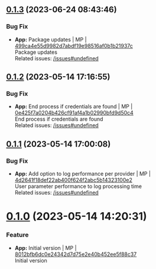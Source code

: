 <a name="0.1.3"></a>

## [0.1.3](https://github.com/admiralcloud/ac-aws-customcredentialprovider/compare/v0.1.2..v0.1.3) (2023-06-24 08:43:46)


### Bug Fix

* **App:** Package updates | MP | [499ca4e55d9982d7abdf19e98516af0b1b21937c](https://github.com/admiralcloud/ac-aws-customcredentialprovider/commit/499ca4e55d9982d7abdf19e98516af0b1b21937c)    
Package updates  
Related issues: [/issues#undefined](https://github.com//issues/undefined)
<a name="0.1.2"></a>

## [0.1.2](https://github.com/admiralcloud/ac-aws-customcredentialprovider/compare/v0.1.1..v0.1.2) (2023-05-14 17:16:55)


### Bug Fix

* **App:** End process if credentials are found | MP | [0e425f7a0204b426cf91af4a1b02990bfd9d50c4](https://github.com/admiralcloud/ac-aws-customcredentialprovider/commit/0e425f7a0204b426cf91af4a1b02990bfd9d50c4)    
End process if credentials are found  
Related issues: [/issues#undefined](https://github.com//issues/undefined)
<a name="0.1.1"></a>

## [0.1.1](https://github.com/admiralcloud/ac-aws-customcredentialprovider/compare/v0.1.0..v0.1.1) (2023-05-14 17:00:08)


### Bug Fix

* **App:** Add option to log performance per provider | MP | [4d2641f18def22ab400f624f2abc5b14323100e2](https://github.com/admiralcloud/ac-aws-customcredentialprovider/commit/4d2641f18def22ab400f624f2abc5b14323100e2)    
User parameter performance to log processing time  
Related issues: [/issues#undefined](https://github.com//issues/undefined)
<a name="0.1.0"></a>
 
# [0.1.0](https://github.com/admiralcloud/ac-aws-customcredentialprovider/compare/..v0.1.0) (2023-05-14 14:20:31)


### Feature

* **App:** Initial version | MP | [8012bfb6dc0e24342d7d75e2e40b452ee5f88c37](https://github.com/admiralcloud/ac-aws-customcredentialprovider/commit/8012bfb6dc0e24342d7d75e2e40b452ee5f88c37)    
Initial version
